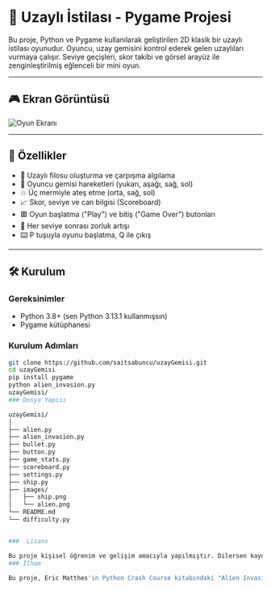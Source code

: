 # 🚀 Uzaylı İstilası - Pygame Projesi

Bu proje, Python ve Pygame kullanılarak geliştirilen 2D klasik bir uzaylı istilası oyunudur. Oyuncu, uzay gemisini kontrol ederek gelen uzaylıları vurmaya çalışır. Seviye geçişleri, skor takibi ve görsel arayüz ile zenginleştirilmiş eğlenceli bir mini oyun.

---

## 🎮 Ekran Görüntüsü

![Oyun Ekranı](assets/screenshot.png) <!-- Görsel eklemediysen bunu sonra ekleyebilirsin -->

---

## 🔧 Özellikler

- 👾 Uzaylı filosu oluşturma ve çarpışma algılama
- 🚀 Oyuncu gemisi hareketleri (yukarı, aşağı, sağ, sol)
- 💥 Üç mermiyle ateş etme (orta, sağ, sol)
- 📈 Skor, seviye ve can bilgisi (Scoreboard)
- 🟥 Oyun başlatma ("Play") ve bitiş ("Game Over") butonları
- 🔁 Her seviye sonrası zorluk artışı
- ⌨️ P tuşuyla oyunu başlatma, Q ile çıkış

---

## 🛠️ Kurulum

### Gereksinimler
- Python 3.8+ (sen Python 3.13.1 kullanmışsın)
- Pygame kütüphanesi

### Kurulum Adımları
```bash
git clone https://github.com/saitsabuncu/uzayGemisi.git
cd uzayGemisi
pip install pygame
python alien_invasion.py
uzayGemisi/
### Dosya Yapısı

uzayGemisi/
│
├── alien.py
├── alien_invasion.py
├── bullet.py
├── button.py
├── game_stats.py
├── scoreboard.py
├── settings.py
├── ship.py
├── images/
│   ├── ship.png
│   └── alien.png
└── README.md
└── difficulty.py


###  Lisans

Bu proje kişisel öğrenim ve gelişim amacıyla yapılmıştır. Dilersen kaynak kodu inceleyebilir ve kendi oyunlarını geliştirmek için kullanabilirsin ✌️
### İlham

Bu proje, Eric Matthes'in Python Crash Course kitabındaki "Alien Invasion" oyun örneğinden ilham alınarak geliştirilmiştir.
